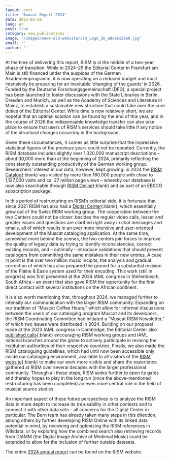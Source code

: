 ```yaml
---
layout: post
title: "Annual Report 2024"
date: 2025-03-20
lang: en
post: true
category: new_publications
image: "/images/news-old-website/csm_Logo_10_a8cee15968.jpg"
email: ''
author: ''
---
```


At the time of delivering this report, RISM is in the middle of a two-year phase of transition. While in 2024–25 the Editorial Center in Frankfurt am Main is still financed under the auspices of the German Akademienprogramm, it is now operating on a reduced budget and must intensively be preparing for an inevitable ‘changing of the guards’ in 2026. Funded by the Deutsche Forschungsgemeinschaft (DFG), a special project has been launched to foster discussions with the State Libraries in Berlin, Dresden and Munich, as well as the Academy of Sciences and Literature in Mainz, to establish a sustainable new structure that could take over the core duties of the Editorial Center. While time is now relatively short, we are hopeful that an optimal solution can be found by the end of this year, and in the course of 2026 the indispensable knowledge transfer can also take place to ensure that users of RISM’s services should take little if any notice of the structural changes occurring in the background.

Given these circumstances, it comes as little surprise that the impressive statistical figures of the previous years could not be repeated. Currently, the RISM database includes slightly over 1,320,000 manuscript descriptions – about 30,000 more than at the beginning of 2024, primarily reflecting the consistently outstanding productivity of the German working group. Researchers’ interest in our data, however, kept growing: in 2024 the [RISM Catalog](https://opac.rism.info){:blank} was visited by more than 160.000 people with close to 1,127,000 visits and ca. 27 million page views – whereby our database is now also searchable through [RISM Online](https://rism.online){:blank} and as part of an EBSCO subscription package.

In this period of restructuring on RISM’s editorial side, it is fortunate that since 2021 RISM has also had a [Digital Center](https://rism.digital/){:blank}, which essentially grew out of the Swiss RISM working group. The cooperation between the two Centers could not be closer: besides the regular video calls, lesser and greater issues and questions are clarified right away in chat messages and emails, all of which results in an ever more intensive and user-oriented development of the Muscat cataloging application. At the same time, somewhat more behind the scenes, the two centers join forces to improve the quality of legacy data by trying to identify inconsistencies, correct existing records, and – optimally – introduce validations that should prevent catalogers from committing the same mistakes in their new entries. A case in point is the over two million music incipits, the analysis and gradual correction of which has also prepared the ground for a substantial revision of the Plaine & Easie system used for their encoding. This work (still in progress) was first presented at the 2024 IAML congress in Stellenbosch, South Africa – an event that also gave RISM the opportunity for the first direct contact with several institutions on the African continent.

It is also worth mentioning that, throughout 2024, we managed further to intensify our communication with the larger RISM community. Expanding on our tradition of “Muscat Coffee Hours,” which allow for informal discussions between the users of our cataloging program Muscat and its developers, the RISM Coordinating Committee had initiated a “Muscat RISM Newsletter,” of which two issues were distributed in 2024. Building on our proposal made at the 2023 IAML congress in Cambridge, the Editorial Center also [published calls](https://rism.info/new_at_rism/2024/10/17/updating-rism-series-c.html){:blank} encouraging RISM working groups and IAML national branches around the globe to actively participate in revising the institution authorities of their respective countries. Finally, we also made the RISM cataloguing guidelines, which had until now been accessible only inside our cataloging environment, available to all visitors of the [RISM website](https://guidelines.rism.info/){:blank} to make our work more visible and share the experience gathered at RISM over several decades with the larger professional community. Through all these steps, RISM seeks further to open its gates and thereby hopes to play in the long run (once the above-mentioned restructuring has been completed) an even more central role in the field of musical source studies.

An important aspect of these future perspectives is to analyze the RISM data in more depth to increase its (re)usability in other contexts and to connect it with other data sets – all concerns for the Digital Center in particular. The Bern team has already taken many steps in this direction, among others by further developing RISM Online with its linked data potential in mind, by reviewing and optimizing the RISM references in Wikidata, or by exploring how the combined search also retrieving records from DIAMM (the Digital Image Archive of Medieval Music) could be extended to allow for the inclusion of further outside datasets.

The entire [2024 annual report](/publications/annual-reports/2024.html) can be found on the RISM website.
